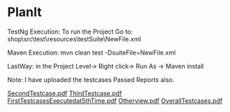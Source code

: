 # PlanIt
TestNg Execution:
To run the Project Go to:  shop\src\test\resources\testSuite\NewFile.xml

Maven Execution:
mvn clean test -DsuiteFile=NewFile.xml

LastWay:
in the Project Level-> Right click-> Run As -> Maven install

Note: I have uploaded the testcases Passed Reports also.

[SecondTestcase.pdf](https://github.com/olemanju/PlanIt/files/7437949/SecondTestcase.pdf)
[ThirdTestcase.pdf](https://github.com/olemanju/PlanIt/files/7437950/ThirdTestcase.pdf)
[FirstTestcasesExecutedat5thTime.pdf](https://github.com/olemanju/PlanIt/files/7437951/FirstTestcasesExecutedat5thTime.pdf)
[Otherview.pdf](https://github.com/olemanju/PlanIt/files/7437952/Otherview.pdf)
[OverallTestcases.pdf](https://github.com/olemanju/PlanIt/files/7437953/OverallTestcases.pdf)
